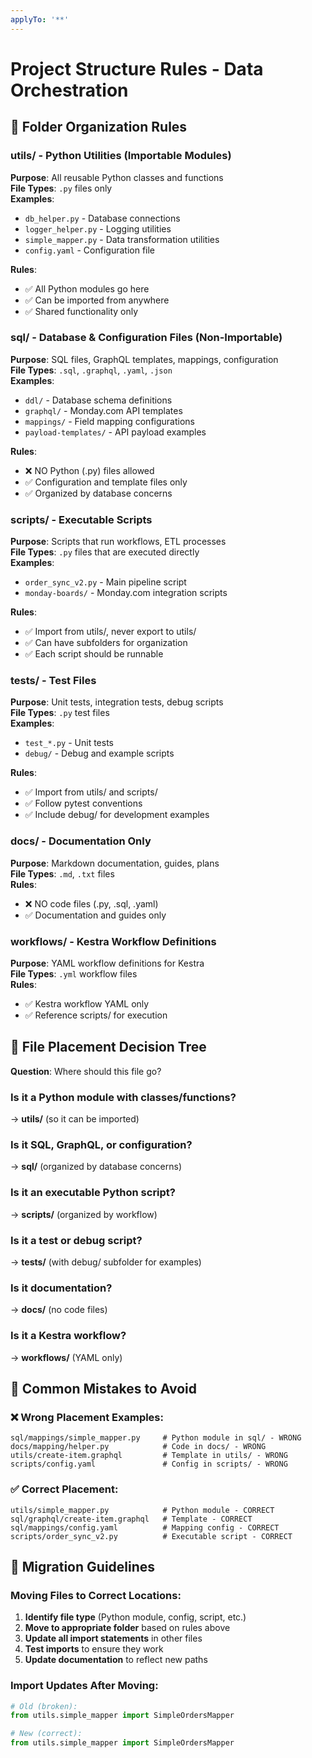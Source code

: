 ```yaml
---
applyTo: '**'
---
```


# Project Structure Rules - Data Orchestration

## 📁 Folder Organization Rules

### utils/ - Python Utilities (Importable Modules)
**Purpose**: All reusable Python classes and functions  
**File Types**: `.py` files only  
**Examples**: 
- `db_helper.py` - Database connections
- `logger_helper.py` - Logging utilities  
- `simple_mapper.py` - Data transformation utilities
- `config.yaml` - Configuration file

**Rules**:
- ✅ All Python modules go here
- ✅ Can be imported from anywhere
- ✅ Shared functionality only

### sql/ - Database & Configuration Files (Non-Importable)
**Purpose**: SQL files, GraphQL templates, mappings, configuration  
**File Types**: `.sql`, `.graphql`, `.yaml`, `.json`  
**Examples**:
- `ddl/` - Database schema definitions
- `graphql/` - Monday.com API templates  
- `mappings/` - Field mapping configurations
- `payload-templates/` - API payload examples

**Rules**:
- ❌ NO Python (.py) files allowed
- ✅ Configuration and template files only
- ✅ Organized by database concerns

### scripts/ - Executable Scripts
**Purpose**: Scripts that run workflows, ETL processes  
**File Types**: `.py` files that are executed directly  
**Examples**:
- `order_sync_v2.py` - Main pipeline script
- `monday-boards/` - Monday.com integration scripts

**Rules**:
- ✅ Import from utils/, never export to utils/
- ✅ Can have subfolders for organization
- ✅ Each script should be runnable

### tests/ - Test Files
**Purpose**: Unit tests, integration tests, debug scripts  
**File Types**: `.py` test files  
**Examples**:
- `test_*.py` - Unit tests
- `debug/` - Debug and example scripts

**Rules**:
- ✅ Import from utils/ and scripts/
- ✅ Follow pytest conventions
- ✅ Include debug/ for development examples

### docs/ - Documentation Only
**Purpose**: Markdown documentation, guides, plans  
**File Types**: `.md`, `.txt` files  
**Rules**:
- ❌ NO code files (.py, .sql, .yaml)
- ✅ Documentation and guides only

### workflows/ - Kestra Workflow Definitions
**Purpose**: YAML workflow definitions for Kestra  
**File Types**: `.yml` workflow files  
**Rules**:
- ✅ Kestra workflow YAML only
- ✅ Reference scripts/ for execution

## 🎯 File Placement Decision Tree

**Question**: Where should this file go?

### Is it a Python module with classes/functions?
→ **utils/** (so it can be imported)

### Is it SQL, GraphQL, or configuration?
→ **sql/** (organized by database concerns)

### Is it an executable Python script?
→ **scripts/** (organized by workflow)

### Is it a test or debug script?
→ **tests/** (with debug/ subfolder for examples)

### Is it documentation?
→ **docs/** (no code files)

### Is it a Kestra workflow?
→ **workflows/** (YAML only)

## 🚨 Common Mistakes to Avoid

### ❌ Wrong Placement Examples:
```
sql/mappings/simple_mapper.py     # Python module in sql/ - WRONG
docs/mapping/helper.py            # Code in docs/ - WRONG  
utils/create-item.graphql         # Template in utils/ - WRONG
scripts/config.yaml               # Config in scripts/ - WRONG
```

### ✅ Correct Placement:
```
utils/simple_mapper.py            # Python module - CORRECT
sql/graphql/create-item.graphql   # Template - CORRECT
sql/mappings/config.yaml          # Mapping config - CORRECT
scripts/order_sync_v2.py          # Executable script - CORRECT
```

## 🔧 Migration Guidelines

### Moving Files to Correct Locations:
1. **Identify file type** (Python module, config, script, etc.)
2. **Move to appropriate folder** based on rules above
3. **Update all import statements** in other files
4. **Test imports** to ensure they work
5. **Update documentation** to reflect new paths

### Import Updates After Moving:
```python
# Old (broken):
from utils.simple_mapper import SimpleOrdersMapper

# New (correct):
from utils.simple_mapper import SimpleOrdersMapper
```